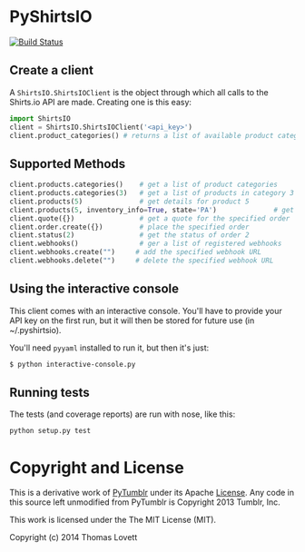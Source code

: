 # PyShirtsIO

[![Build Status](https://travis-ci.org/tklovett/PyShirtsIO.png?branch=master)](https://travis-ci.org/tklovett/PyShirtsIO)

## Create a client

A `ShirtsIO.ShirtsIOClient` is the object through which all calls to the Shirts.io API are made.
Creating one is this easy:

``` python
import ShirtsIO
client = ShirtsIO.ShirtsIOClient('<api_key>')
client.product_categories() # returns a list of available product categories
```

## Supported Methods

``` python
client.products.categories()    # get a list of product categories
client.products.categories(3)   # get a list of products in category 3
client.products(5)              # get details for product 5
client.products(5, inventory_info=True, state='PA')              # get details for product 5 including inventory in PA
client.quote({})                # get a quote for the specified order
client.order.create({})         # place the specified order
client.status(2)                # get the status of order 2
client.webhooks()               # ger a list of registered webhooks
client.webhooks.create("")     # add the specified webhook URL
client.webhooks.delete("")     # delete the specified webhook URL
```

## Using the interactive console

This client comes with an interactive console. You'll have to provide your
API key on the first run, but it will then be stored for future use (in ~/.pyshirtsio).

You'll need `pyyaml` installed to run it, but then it's just:

``` bash
$ python interactive-console.py
```

## Running tests

The tests (and coverage reports) are run with nose, like this:

``` bash
python setup.py test
```

# Copyright and License

This is a derivative work of [PyTumblr](https://github.com/tumblr/pytumblr/)
under its Apache [License](https://github.com/tumblr/pytumblr/blob/master/LICENSE).
Any code in this source left unmodified from PyTumblr is Copyright 2013 Tumblr, Inc.

This work is licensed under the The MIT License (MIT).

Copyright (c) 2014 Thomas Lovett


